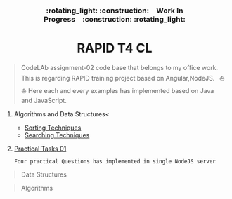 <h3 align="center">:rotating_light: :construction:&ensp;&ensp;Work In Progress&ensp;&ensp;:construction: :rotating_light:</h3>
<h1 align="center">RAPID T4 CL</h1>

> CodeLAb assignment-02 code base that belongs to my office work. This is regarding RAPID training project based on Angular,NodeJS. &ensp;:boat: :boat:
> Here each and every examples has implemented based on Java and JavaScript.


1. Algorithms and Data Structures<
	- [Sorting Techniques](./Algorithms-and-Data-Structures/Sorting-Techniques)
	- [Searching Techniques](./Algorithms-and-Data-Structures/Searching-Techniques)
	
2. [Practical Tasks 01](./Practical-Tasks-01)
	
	````
	Four practical Questions has implemented in single NodeJS server
	````

> Data Structures


> Algorithms 
